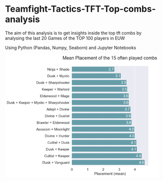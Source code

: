 # Teamfight-Tactics-TFT-Top-combs-analysis
The aim of this analysis is to get insights inside the top tft combs by analysing the last 20 Games of the TOP 100 players in EUW

Using Python (Pandas, Numpy, Seaborn) and Jupyter Notebooks

![alt text](https://github.com/j00nas/Teamfight-Tactics-TFT-Top-combs-analysis/blob/main/tfttop15combs.png?raw=true)
